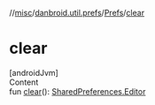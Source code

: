 //[misc](../../index.md)/[danbroid.util.prefs](../index.md)/[Prefs](index.md)/[clear](clear.md)



# clear  
[androidJvm]  
Content  
fun [clear](clear.md)(): [SharedPreferences.Editor](https://developer.android.com/reference/kotlin/android/content/SharedPreferences.Editor.html)  



